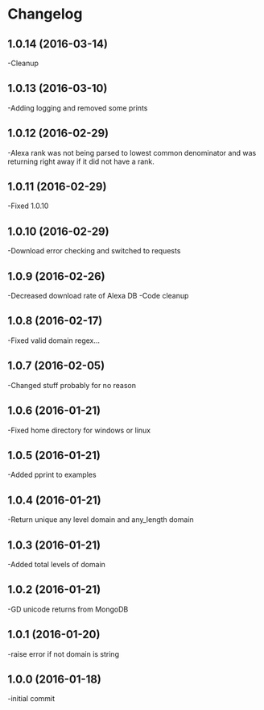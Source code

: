 Changelog
=========
1.0.14 (2016-03-14)
-------------------
-Cleanup

1.0.13 (2016-03-10)
-------------------
-Adding logging and removed some prints

1.0.12 (2016-02-29)
-------------------
-Alexa rank was not being parsed to lowest common denominator and was returning right away if it did not have a rank.

1.0.11 (2016-02-29)
-------------------
-Fixed 1.0.10

1.0.10 (2016-02-29)
-------------------
-Download error checking and switched to requests

1.0.9 (2016-02-26)
-------------------
-Decreased download rate of Alexa DB
-Code cleanup

1.0.8 (2016-02-17)
-------------------
-Fixed valid domain regex...

1.0.7 (2016-02-05)
-------------------
-Changed stuff probably for no reason

1.0.6 (2016-01-21)
-------------------
-Fixed home directory for windows or linux

1.0.5 (2016-01-21)
-------------------
-Added pprint to examples

1.0.4 (2016-01-21)
-------------------
-Return unique any level domain and any_length domain

1.0.3 (2016-01-21)
-------------------
-Added total levels of domain

1.0.2 (2016-01-21)
-------------------
-GD unicode returns from MongoDB

1.0.1 (2016-01-20)
-------------------
-raise error if not domain is string

1.0.0 (2016-01-18)
-------------------
-initial commit